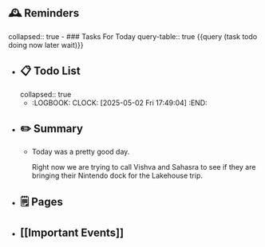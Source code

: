 ## 🕰️ Reminders
collapsed:: true
	- ### Tasks For Today
	  query-table:: true
	  {{query (task todo doing now later wait)}}
- ## 📋 Todo List
  collapsed:: true
	- :LOGBOOK:
	  CLOCK: [2025-05-02 Fri 17:49:04]
	  :END:
- ##  ✏️ Summary
	- Today was a pretty good day.
	  
	  Right now we are trying to call Vishva and Sahasra to see if they are bringing their Nintendo dock for the Lakehouse trip.
- ## 🗒️ Pages
- ## [[Important Events]]